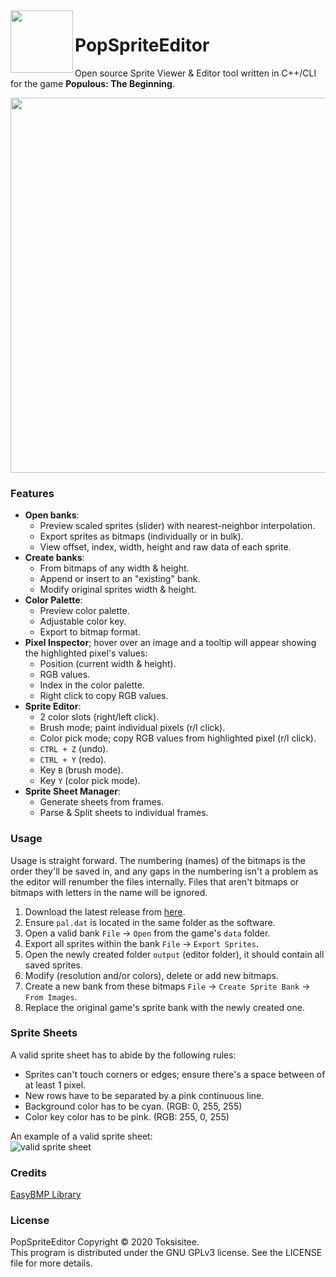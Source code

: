 <img align="left" width="100" height="100" src="https://i.imgur.com/IlTprgN.png">  

# PopSpriteEditor
Open source Sprite Viewer &amp; Editor tool written in C++/CLI for the game **Populous: The Beginning**.

<p align="center">
 <img width="800" height="600" src="https://i.imgur.com/XMEdjnT.png"></img>
</p>

### Features
- **Open banks**:
  - Preview scaled sprites (slider) with nearest-neighbor interpolation.
  - Export sprites as bitmaps (individually or in bulk).
  - View offset, index, width, height and raw data of each sprite.
- **Create banks**:
  - From bitmaps of any width & height.
  - Append or insert to an "existing" bank.
  - Modify original sprites width & height.
- **Color Palette**:
  - Preview color palette.
  - Adjustable color key.
  - Export to bitmap format.
- **Pixel Inspector**; hover over an image and a tooltip will appear showing the highlighted pixel's values:
	- Position (current width & height).
	- RGB values.
	- Index in the color palette.
	- Right click to copy RGB values.
- **Sprite Editor**:
	- 2 color slots (right/left click).
	- Brush mode; paint individual pixels (r/l click).
	- Color pick mode; copy RGB values from highlighted pixel (r/l click).
	- ``CTRL + Z`` (undo).
	- ``CTRL + Y`` (redo).
	- Key ``B`` (brush mode).
	- Key ``Y`` (color pick mode).
- **Sprite Sheet Manager**:
	- Generate sheets from frames.
	- Parse & Split sheets to individual frames.
  
### Usage
Usage is straight forward. The numbering (names) of the bitmaps is the order they'll be saved in, and any gaps in the numbering isn't a problem as the editor will renumber the files internally. Files that aren't bitmaps or bitmaps with letters in the name will be ignored.
1. Download the latest release from [here](https://github.com/Toksisitee/PopSpriteEditor/releases).
2. Ensure `pal.dat` is located in the same folder as the software.
3. Open a valid bank `File` -> `Open` from the game's `data` folder.
4. Export all sprites within the bank `File` -> `Export Sprites`.
5. Open the newly created folder `output` (editor folder), it should contain all saved sprites.
6. Modify (resolution and/or colors), delete or add new bitmaps.
7. Create a new bank from these bitmaps `File` -> `Create Sprite Bank` -> `From Images`.
8. Replace the original game's sprite bank with the newly created one.

### Sprite Sheets
A valid sprite sheet has to abide by the following rules:
* Sprites can't touch corners or edges; ensure there's a space between of at least 1 pixel.
* New rows have to be separated by a pink continuous line.
* Background color has to be cyan. (RGB: 0, 255, 255)
* Color key color has to be pink. (RGB: 255, 0, 255)

An example of a valid sprite sheet:  
![valid sprite sheet](https://i.imgur.com/TAhdfqI.png)

### Credits
[EasyBMP Library](http://easybmp.sourceforge.net/about.html)

### License
PopSpriteEditor Copyright © 2020 Toksisitee.  
This program is distributed under the GNU GPLv3 license. See the LICENSE file for more details. 

